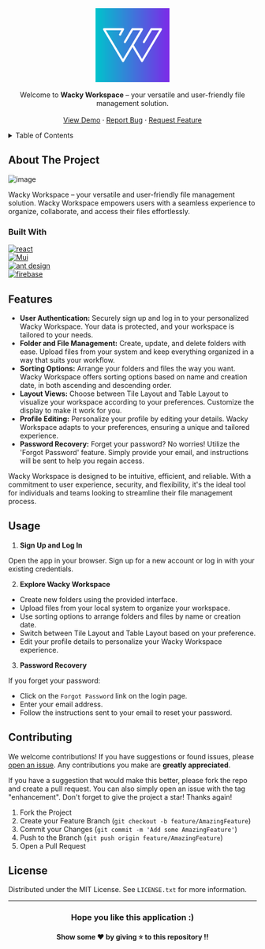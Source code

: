 <div align="center">
  <img src="public/Logo.svg" width="150" title="Wacky Workspace">
  
  <p align="center">
    Welcome to <strong>Wacky Workspace</strong> – your versatile and user-friendly file management solution.
    <br />
    <br />
    <a href="https://wacky-workspace.netlify.app/">View Demo</a>
    ·
    <a href="https://github.com/TheNewC0der-24/Wacky-Workspace/issues">Report Bug</a>
    ·
    <a href="https://github.com/TheNewC0der-24/Wacky-Workspace/issues">Request Feature</a>
  </p>
</div>

<!-- TABLE OF CONTENTS -->
<details>
  <summary>Table of Contents</summary>
  <ol>
    <li>
      <a href="#about-the-project">About The Project</a>
      <ul>
        <li><a href="#built-with">Built With</a></li>
      </ul>
    </li>
    <li><a href="#features">Features</a></li>
    <li><a href="#usage">Usage</a></li>
    <li><a href="#contributing">Contributing</a></li>
    <li><a href="#license">License</a></li>
    <li><a href="#contact">Contact</a></li>
    <li><a href="#acknowledgments">Acknowledgments</a></li>
  </ol>
</details>

<!-- ABOUT THE PROJECT -->
## About The Project

![image](https://github.com/TheNewC0der-24/Wacky-Workspace/blob/main/Preview.png)

Wacky Workspace – your versatile and user-friendly file management solution. Wacky Workspace empowers users with a seamless experience to organize, collaborate, and access their files effortlessly.

### Built With

<a href='https://github.com/shivamkapasia0' target="_blank"><img alt='react' src='https://img.shields.io/badge/React-100000?style=for-the-badge&logo=react&logoColor=61DBFB&labelColor=20232a&color=20232a'/></a>
<br />
<a href='https://github.com/shivamkapasia0' target="_blank"><img alt='Mui' src='https://img.shields.io/badge/MUI-100000?style=for-the-badge&logo=Mui&logoColor=007fff&labelColor=000000&color=000000'/></a>
<br />
<a href='https://github.com/shivamkapasia0' target="_blank"><img alt='ant design' src='https://img.shields.io/badge/AntD-100000?style=for-the-badge&logo=ant design&logoColor=f06a6f&labelColor=4a4a55&color=4a4a55'/></a>
<br/>
<a href='https://github.com/shivamkapasia0' target="_blank"><img alt='firebase' src='https://img.shields.io/badge/Firebase-100000?style=for-the-badge&logo=firebase&logoColor=FFA611&labelColor=39383E&color=39383E'/></a>

## Features
* **User Authentication:** Securely sign up and log in to your personalized Wacky Workspace. Your data is protected, and your workspace is tailored to your needs.
* **Folder and File Management:** Create, update, and delete folders with ease. Upload files from your system and keep everything organized in a way that suits your workflow.
* **Sorting Options:** Arrange your folders and files the way you want. Wacky Workspace offers sorting options based on name and creation date, in both ascending and descending order.
* **Layout Views:** Choose between Tile Layout and Table Layout to visualize your workspace according to your preferences. Customize the display to make it work for you.
* **Profile Editing:** Personalize your profile by editing your details. Wacky Workspace adapts to your preferences, ensuring a unique and tailored experience.
* **Password Recovery:** Forget your password? No worries! Utilize the 'Forgot Password' feature. Simply provide your email, and instructions will be sent to help you regain access.

Wacky Workspace is designed to be intuitive, efficient, and reliable. With a commitment to user experience, security, and flexibility, it's the ideal tool for individuals and teams looking to streamline their file management process.

## Usage
1. **Sign Up and Log In**

Open the app in your browser.
Sign up for a new account or log in with your existing credentials.

2. **Explore Wacky Workspace**

- Create new folders using the provided interface.
- Upload files from your local system to organize your workspace.
- Use sorting options to arrange folders and files by name or creation date.
- Switch between Tile Layout and Table Layout based on your preference.
- Edit your profile details to personalize your Wacky Workspace experience.

3. **Password Recovery**

If you forget your password:

- Click on the `Forgot Password` link on the login page.
- Enter your email address.
- Follow the instructions sent to your email to reset your password.

## Contributing
We welcome contributions! If you have suggestions or found issues, please [open an issue](https://github.com/TheNewC0der-24/Wacky-Workspace/issues). Any contributions you make are **greatly appreciated**.

If you have a suggestion that would make this better, please fork the repo and create a pull request. You can also simply open an issue with the tag "enhancement".
Don't forget to give the project a star! Thanks again!

1. Fork the Project
2. Create your Feature Branch (`git checkout -b feature/AmazingFeature`)
3. Commit your Changes (`git commit -m 'Add some AmazingFeature'`)
4. Push to the Branch (`git push origin feature/AmazingFeature`)
5. Open a Pull Request

## License
Distributed under the MIT License. See `LICENSE.txt` for more information.

--- 
<h3 align='center'>Hope you like this application :)</h3>
<h4 align='center'>Show some ❤️ by giving ⭐ to this repository !!</h4>

